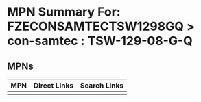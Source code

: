 



# MPN Summary For: FZECONSAMTECTSW1298GQ > con-samtec : TSW-129-08-G-Q

## MPNs
  

|MPN|Direct Links|Search Links|
| :--- | :--- | :--- |
||||
